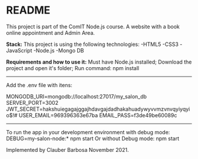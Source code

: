 # README

This project is part of the ComIT Node.js course.
A website with a book online appointment and Admin Area.

**Stack:**
This project is using the following technologies:
-HTML5
-CSS3
-JavaScript
-Node.js
-Mongo DB

**Requirements and how to use it:**
Must have Node.js installed;
Download the project and open it's folder;
Run command: npm install
*****************************
Add the .env file with itens:

MONGODB_URI=mongodb://localhost:27017/my_salon_db
SERVER_PORT=3002
JWT_SECRET=hakshuiegagajggajhdavgajdadhakahuadywyvvmzvnvqyiyqyio$%^$$!#
USER_EMAIL=969396363e67ba
EMAIL_PASS=f3de49be60089c

*****************************
To run the app in your development environment with debug mode:  
DEBUG=my-salon-node:\* npm start
Or without Debug mode:
npm start

Implemented by Clauber Barbosa November 2021.
